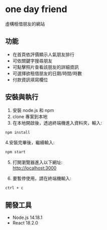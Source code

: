 # one day friend

虛構租借朋友的網站

## 功能

- 在首頁依評價顯示人氣朋友排行
- 可依關鍵字搜尋朋友
- 可點擊照片查看該朋友的詳細資訊
- 可選擇欲租借朋友的日期/時間/時數
- 付款資訊填寫欄位

## 安裝與執行

1. 安裝 node.js 和 npm
2. clone 專案到本地
3. 在本地開啟後，透過終端機進入資料夾，輸入:

```bash
npm install
```

4.安裝完畢後，繼續輸入:

```bash
npm start
```

5. 打開瀏覽器進入以下網址:\
[http://localhost:3000](http://localhost:3000)

6. 要暫停使用，請在終端機輸入:

```bash
ctrl + c
```

## 開發工具

- Node.js 14.18.1
- React 18.2.0